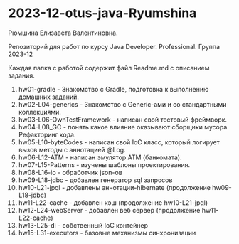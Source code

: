 # 2023-12-otus-java-Ryumshina
Рюмшина Елизавета Валентиновна.

Репозиторий для работ по курсу Java Developer. Professional. Группа 2023-12

Каждая папка с работой содержит файл Readme.md с описанием задания.

1. hw01-gradle - Знакомство  с Gradle, подготовка к выполнению домашних заданий.
2. hw02-L04-generics - Знакомство с Generic-ами и со стандартными коллекциями.
3. hw03-L06-OwnTestFramework - написан свой тестовый фреймворк.
4. hw04-L08_GC - понять какое влияние оказывают сборщики мусора. Рефакторинг кода.
5. hw05-L10-byteCodes - написан свой IoC класс, который логирует вызов методы с аннотацией @Log.
6. hw06-L12-ATM - написан эмулятор ATM (банкомата).
7. hw07-L15-Patterns - изучены шаблоны проектирования.
8. hw08-L16-io - обработчик json-ов
9. hw09-L18-jdbc - добавлен генератор sql запросов
10. hw10-L21-jpql - добавлены аннотации-hibernate (продолжение hw09-L18-jdbc)
11. hw11-L22-cache - добавлен кэш (продолжение hw10-L21-jpql)
12. hw12-L24-webServer - добавлен веб сервер (продолжение hw11-L22-cache)
13. hw13-L25-di - cобственный IoC контейнер
15. hw15-L31-executors - базовые механизмы синхронизации